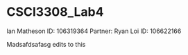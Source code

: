 # CSCI3308_Lab4

Ian Matheson ID: 106319364
Partner: Ryan Loi ID: 106622166

Madsafdsafasg edits to this



